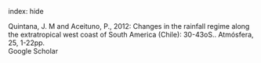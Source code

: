 index: hide

<div class="Citation">

  <div class="Citation-body">
    <div class="Citation-text">Quintana, J. M and Aceituno, P., 2012: Changes in the rainfall regime along the extratropical west coast of South America (Chile): 30-43oS.. <span class="Article-journal">Atmósfera, </span><span class="Article-volume">25, </span>1-22pp.</div>
    <div class="Citation-links">
      <div class="CitationLink" data-href="https://scholar.google.com/scholar?q=Changes+in+the+rainfall+regime+along+the+extratropical+west+coast+of+South+America+%28Chile%29%3A+30-43oS.">
        <div class="CitationLink-icon CitationLink-Scholar"></div>
        <div class="CitationLink-text">Google Scholar</div>
      </div>
    </div>
  </div>
</div>


<div class="Citation-copy">

</div>